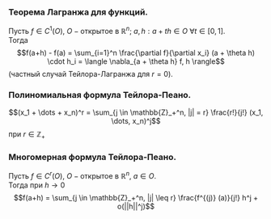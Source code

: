 ### Теорема Лагранжа для функций.
Пусть $f \in C^1 (O)$, $O - \text{открытое в } \mathbb{R}^n$; $a, h: a+th \in O \ \forall t \in [0, 1]$.  
Тогда $$f(a+h) - f(a) = \sum_{i=1}^n \frac{\partial f}{\partial x_i} (a + \theta h) \cdot h_i = \langle \nabla_{a + \theta h} f, h \rangle$$ (частный случай Тейлора-Лагранжа для $r = 0$).
### Полиномиальная формула Тейлора-Пеано.
$$(x_1 + \dots + x_n)^r = \sum_{j \in \mathbb{Z}_+^n, |j| = r} \frac{r!}{j!} (x_1, \dots, x_n)^j$$при $r \in \mathbb{Z_+}$
### Многомерная формула Тейлора-Пеано.
Пусть $f \in C^r (O)$, $O - \text{открытое в } \mathbb{R}^n$, $a \in O$.  
Тогда при $h\to 0$ $$f(a+h) = \sum_{j \in \mathbb{Z}_+^n, |j| \leq r} \frac{f^{(j)} (a)}{j!} h^j + o(||h||^j)$$